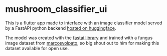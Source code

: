# mushroom_classifier_ui

This is a flutter app made to interface with an image classifier model served by a FastAPI python backend [hosted on huggingface](https://huggingface.co/spaces/zferg1/mushroom-classifier-api).

The model was created with the [fastai library](https://www.fast.ai/) and trained with a fungus image dataset from [marcosvolpato](https://www.kaggle.com/datasets/marcosvolpato/edible-and-poisonous-fungi), so big shout out to him for making this dataset available for open use.
